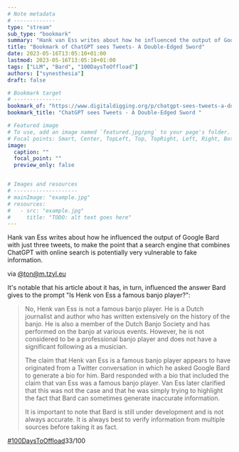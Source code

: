 ```yaml
---
# Note metadata
# -------------
type: "stream"
sub_type: "bookmark"
summary: "Hank van Ess writes about how he influenced the output of Google Bard with just three tweets."
title: "Bookmark of ChatGPT sees Tweets- A Double-Edged Sword"
date: 2023-05-16T13:05:10+01:00
lastmod: 2023-05-16T13:05:10+01:00
tags: ["LLM", "Bard", "100DaysToOffload"]
authors: ["synesthesia"]
draft: false

# Bookmark target
# ---------------
bookmark_of: "https://www.digitaldigging.org/p/chatgpt-sees-tweets-a-double-edged"
bookmark_title: "ChatGPT sees Tweets - A Double-Edged Sword "

# Featured image
# To use, add an image named `featured.jpg/png` to your page's folder.
# Focal points: Smart, Center, TopLeft, Top, TopRight, Left, Right, BottomLeft, Bottom, BottomRight.
image:
  caption: ""
  focal_point: ""
  preview_only: false


# Images and resources
# --------------------
# mainImage: "example.jpg"
# resources:
#   - src: "example.jpg"
#     title: "TODO: alt text goes here"
---
```

Hank van Ess writes about how he influenced the output of Google Bard with just three tweets, to make the point that a search engine that combines ChatGPT with online search is potentially very vulnerable to fake information.

via [@ton@m.tzyl.eu](https://m.tzyl.eu/@ton/110377709600665354)

It's notable that his article about it has, in turn, influenced the answer  Bard gives to the prompt "Is Henk von Ess a famous banjo player?":

>No, Henk van Ess is not a famous banjo player. He is a Dutch journalist and author who has written extensively on the history of the banjo. He is also a member of the Dutch Banjo Society and has performed on the banjo at various events. However, he is not considered to be a professional banjo player and does not have a significant following as a musician.
>
>The claim that Henk van Ess is a famous banjo player appears to have originated from a Twitter conversation in which he asked Google Bard to generate a bio for him. Bard responded with a bio that included the claim that van Ess was a famous banjo player. Van Ess later clarified that this was not the case and that he was simply trying to highlight the fact that Bard can sometimes generate inaccurate information.
>
>It is important to note that Bard is still under development and is not always accurate. It is always best to verify information from multiple sources before taking it as fact.

[#100DaysToOffload](https://100daystooffload.com/)33/100
